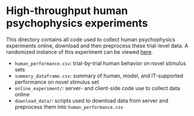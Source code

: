 # High-throughput human psychophysics experiments

This directory contains all code used to collect human psychophysics experiments online, download and then preprocess these trial-level data. A randomized instance of this experiment can be viewed [here](https://stanfordmemorylab.com:8881/high-throughput_data_collection/index.html).  

- `human_performance.csv`: trial-by-trial human behavior on novel stimulus sets
- `summary_dataframe.csv`: summary of human, model, and IT-supported performance on novel stimulus set
- `online_experiment/`: server- and client-side code use to collect data online 
- `download_data/`: scripts used to download data from server and preprocess them into `human_performance.csv`
